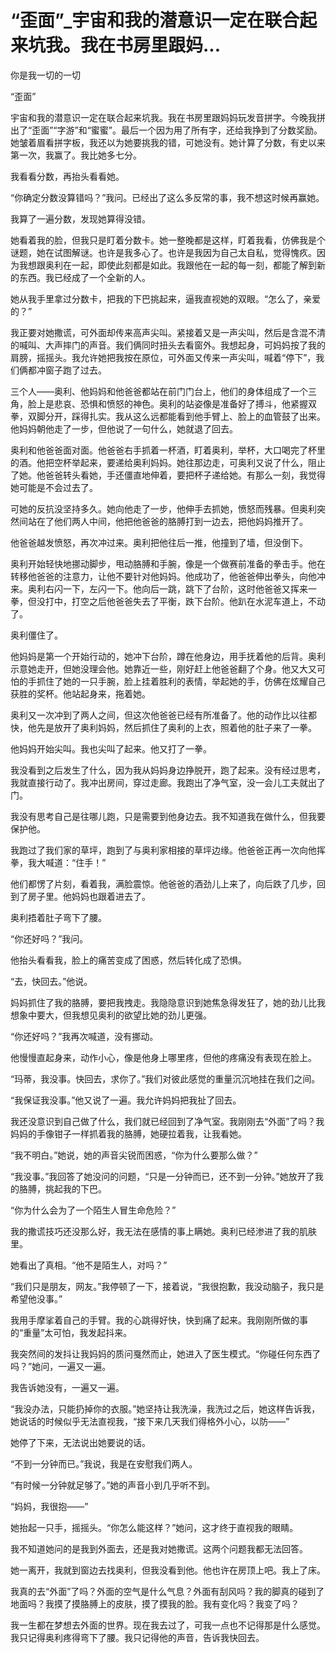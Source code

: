 # “歪面”_宇宙和我的潜意识一定在联合起来坑我。我在书房里跟妈...

你是我一切的一切

“歪面”

宇宙和我的潜意识一定在联合起来坑我。我在书房里跟妈妈玩发音拼字。今晚我拼出了“歪面”“字游”和“蜜蜜”。最后一个因为用了所有字，还给我挣到了分数奖励。她皱着眉看拼字板，我还以为她要挑我的错，可她没有。她计算了分数，有史以来第一次，我赢了。我比她多七分。

我看看分数，再抬头看看她。

“你确定分数没算错吗？”我问。已经出了这么多反常的事，我不想这时候再赢她。

我算了一遍分数，发现她算得没错。

她看着我的脸，但我只是盯着分数卡。她一整晚都是这样，盯着我看，仿佛我是个谜题，她在试图解谜。也许是我多心了。也许是我因为自己太自私，觉得愧疚。因为我想跟奥利在一起，即使此刻都是如此。我跟他在一起的每一刻，都能了解到新的东西。我已经成了一个全新的人。

她从我手里拿过分数卡，把我的下巴挑起来，逼我直视她的双眼。“怎么了，亲爱的？”

我正要对她撒谎，可外面却传来高声尖叫。紧接着又是一声尖叫，然后是含混不清的喊叫、大声摔门的声音。我们俩同时扭头去看窗外。我想起身，可妈妈按了我的肩膀，摇摇头。我允许她把我按在原位，可外面又传来一声尖叫，喊着“停下”，我们俩都冲窗子跑了过去。

三个人——奥利、他妈妈和他爸爸都站在前门门台上，他们的身体组成了一个三角，脸上是悲哀、恐惧和愤怒的神色。奥利的站姿像是准备好了搏斗，他紧握双拳，双脚分开，踩得扎实。我从这么远都能看到他手臂上、脸上的血管鼓了出来。他妈妈朝他走了一步，但他说了一句什么，她就退了回去。

奥利和他爸爸面对面。他爸爸右手抓着一杯酒，盯着奥利，举杯，大口喝完了杯里的酒。他把空杯举起来，要递给奥利妈妈。她往那边走，可奥利又说了什么，阻止了她。他爸爸转头看她，手还僵直地伸着，要把杯子递给她。有那么一刻，我觉得她可能是不会过去了。

可她的反抗没坚持多久。她向他走了一步，他伸手去抓她，愤怒而残暴。但奥利突然间站在了他们两人中间，他把他爸爸的胳膊打到一边去，把他妈妈推开了。

他爸爸越发愤怒，再次冲过来。奥利把他往后一推，他撞到了墙，但没倒下。

奥利开始轻快地挪动脚步，甩动胳膊和手腕，像是一个做赛前准备的拳击手。他在转移他爸爸的注意力，让他不要针对他妈妈。他成功了，他爸爸伸出拳头，向他冲来。奥利右闪一下，左闪一下。他向后一跳，跳下了台阶，这时他爸爸又挥来一拳，但没打中，打空之后他爸爸失去了平衡，跌下台阶。他趴在水泥车道上，不动了。

奥利僵住了。

他妈妈是第一个开始行动的，她冲下台阶，蹲在他身边，用手抚着他的后背。奥利示意她走开，但她没理会他。她靠近一些，刚好赶上他爸爸翻了个身。他又大又可怕的手抓住了她的一只手腕，脸上挂着胜利的表情，举起她的手，仿佛在炫耀自己获胜的奖杯。他站起身来，拖着她。

奥利又一次冲到了两人之间，但这次他爸爸已经有所准备了。他的动作比以往都快，他先是放开了奥利妈妈，然后抓住了奥利的上衣，照着他的肚子来了一拳。

他妈妈开始尖叫。我也尖叫了起来。他又打了一拳。

我没看到之后发生了什么，因为我从妈妈身边挣脱开，跑了起来。没有经过思考，我就直接行动了。我冲出房间，穿过走廊。我跑出了净气室，没一会儿工夫就出了门。

我没有思考自己是往哪儿跑，只是需要到他身边去。我不知道我在做什么，但我要保护他。

我跑过了我们家的草坪，跑到了与奥利家相接的草坪边缘。他爸爸正再一次向他挥拳，我大喊道：“住手！”

他们都愣了片刻，看着我，满脸震惊。他爸爸的酒劲儿上来了，向后跌了几步，回到了房子里。他妈妈也跟着进去了。

奥利捂着肚子弯下了腰。

“你还好吗？”我问。

他抬头看看我，脸上的痛苦变成了困惑，然后转化成了恐惧。

“去，快回去。”他说。

妈妈抓住了我的胳膊，要把我拽走。我隐隐意识到她焦急得发狂了，她的劲儿比我想象中要大，但我想见奥利的欲望比她的劲儿更强。

“你还好吗？”我再次喊道，没有挪动。

他慢慢直起身来，动作小心，像是他身上哪里疼，但他的疼痛没有表现在脸上。

“玛蒂，我没事。快回去，求你了。”我们对彼此感觉的重量沉沉地挂在我们之间。

“我保证我没事。”他又说了一遍。我允许妈妈把我扯了回去。

我还没意识到自己做了什么，我们就已经回到了净气室。我刚刚去“外面”了吗？我妈妈的手像钳子一样抓着我的胳膊，她硬拉着我，让我看她。

“我不明白。”她说，她的声音尖锐而困惑，“你为什么要那么做？”

“我没事。”我回答了她没问的问题，“只是一分钟而已，还不到一分钟。”她放开了我的胳膊，挑起我的下巴。

“你为什么会为了一个陌生人冒生命危险？”

我的撒谎技巧还没那么好，我无法在感情的事上瞒她。奥利已经渗进了我的肌肤里。

她看出了真相。“他不是陌生人，对吗？”

“我们只是朋友，网友。”我停顿了一下，接着说，“我很抱歉，我没动脑子，我只是希望他没事。”

我用手摩挲着自己的手臂。我的心跳得好快，快到痛了起来。我刚刚所做的事的“重量”太可怕，我发起抖来。

我突然间的发抖让我妈妈的质问戛然而止，她进入了医生模式。“你碰任何东西了吗？”她问，一遍又一遍。

我告诉她没有，一遍又一遍。

“我没办法，只能扔掉你的衣服。”她坚持让我洗澡，我洗过之后，她这样告诉我，她说话的时候似乎无法直视我，“接下来几天我们得格外小心，以防——”

她停了下来，无法说出她要说的话。

“不到一分钟而已。”我说，我是在安慰我们两人。

“有时候一分钟就足够了。”她的声音小到几乎听不到。

“妈妈，我很抱——”

她抬起一只手，摇摇头。“你怎么能这样？”她问，这才终于直视我的眼睛。

我不知道她问的是我到外面去，还是我对她撒谎。这两个问题我都无法回答。

她一离开，我就到窗边去找奥利，但我没看到他。他也许在房顶上吧。我上了床。

我真的去“外面”了吗？外面的空气是什么气息？外面有刮风吗？我的脚真的碰到了地面吗？我摸了摸胳膊上的皮肤，摸了摸我的脸。我有变化吗？我变了吗？

我一生都在梦想去外面的世界。现在我去过了，可我一点也不记得那是什么感觉。我只记得奥利疼得弯下了腰。我只记得他的声音，告诉我快回去。